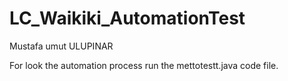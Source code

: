 # LC_Waikiki_AutomationTest
Mustafa umut ULUPINAR

For look the automation process run the mettotestt.java code file. 
